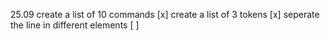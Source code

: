 25.09
create a list of 10 commands [x]
create a list of 3 tokens [x]
seperate the line in different elements [ ]
